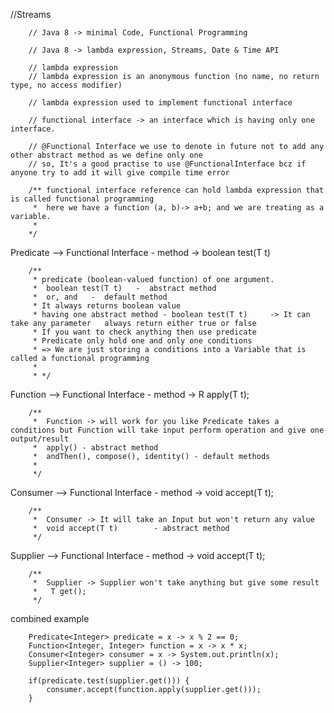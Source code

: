 
//Streams

        // Java 8 -> minimal Code, Functional Programming

        // Java 8 -> lambda expression, Streams, Date & Time API

        // lambda expression
        // lambda expression is an anonymous function (no name, no return type, no access modifier)

        // lambda expression used to implement functional interface

        // functional interface -> an interface which is having only one interface.

        // @Functional Interface we use to denote in future not to add any other abstract method as we define only one
        // so, It's a good practise to use @FunctionalInterface bcz if anyone try to add it will give compile time error

        /** functional interface reference can hold lambda expression that is called functional programming
         *  here we have a function (a, b)-> a+b; and we are treating as a variable.
         *
        */


Predicate --> Functional Interface  - method -> boolean test(T t)

        /**
         * predicate (boolean-valued function) of one argument.
         *  boolean test(T t)   -  abstract method
         *  or, and   -  default method
         * It always returns boolean value
         * having one abstract method - boolean test(T t)     -> It can take any parameter   always return either true or false
         * If you want to check anything then use predicate
         * Predicate only hold one and only one conditions
         * => We are just storing a conditions into a Variable that is called a functional programming
         *
         * */


Function --> Functional Interface   - method -> R apply(T t);

        /**
         *  Function -> will work for you like Predicate takes a conditions but Function will take input perform operation and give one output/result
         *  apply() - abstract method
         *  andThen(), compose(), identity() - default methods
         *
         */


Consumer --> Functional Interface   - method -> void accept(T t);

        /**
         *  Consumer -> It will take an Input but won't return any value
         *  void accept(T t)        - abstract method
         */


Supplier --> Functional Interface   - method -> void accept(T t);

        /**
         *  Supplier -> Supplier won't take anything but give some result
         *   T get();
         */


combined example

        Predicate<Integer> predicate = x -> x % 2 == 0;
        Function<Integer, Integer> function = x -> x * x;
        Consumer<Integer> consumer = x -> System.out.println(x);
        Supplier<Integer> supplier = () -> 100;

        if(predicate.test(supplier.get())) {
            consumer.accept(function.apply(supplier.get()));
        }